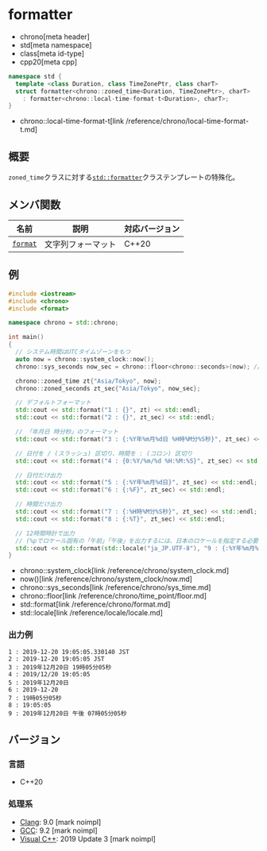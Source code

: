 # formatter
* chrono[meta header]
* std[meta namespace]
* class[meta id-type]
* cpp20[meta cpp]

```cpp
namespace std {
  template <class Duration, class TimeZonePtr, class charT>
  struct formatter<chrono::zoned_time<Duration, TimeZonePtr>, charT>
    : formatter<chrono::local-time-format-t<Duration>, charT>;
}
```
* chrono::local-time-format-t[link /reference/chrono/local-time-format-t.md]

## 概要
`zoned_time`クラスに対する[`std::formatter`](/reference/format/formatter.md)クラステンプレートの特殊化。


## メンバ関数

| 名前 | 説明 | 対応バージョン |
|------|------|----------------|
| [`format`](formatter/format.md) | 文字列フォーマット | C++20 |


## 例
```cpp example
#include <iostream>
#include <chrono>
#include <format>

namespace chrono = std::chrono;

int main()
{
  // システム時間はUTCタイムゾーンをもつ
  auto now = chrono::system_clock::now();
  chrono::sys_seconds now_sec = chrono::floor<chrono::seconds>(now); // 秒単位

  chrono::zoned_time zt{"Asia/Tokyo", now};
  chrono::zoned_seconds zt_sec{"Asia/Tokyo", now_sec};

  // デフォルトフォーマット
  std::cout << std::format("1 : {}", zt) << std::endl;
  std::cout << std::format("2 : {}", zt_sec) << std::endl;

  // 「年月日 時分秒」のフォーマット
  std::cout << std::format("3 : {:%Y年%m月%d日 %H時%M分%S秒}", zt_sec) << std::endl;

  // 日付を / (スラッシュ) 区切り、時間を : (コロン) 区切り
  std::cout << std::format("4 : {0:%Y/%m/%d %H:%M:%S}", zt_sec) << std::endl;

  // 日付だけ出力
  std::cout << std::format("5 : {:%Y年%m月%d日}", zt_sec) << std::endl;
  std::cout << std::format("6 : {:%F}", zt_sec) << std::endl;

  // 時間だけ出力
  std::cout << std::format("7 : {:%H時%M分%S秒}", zt_sec) << std::endl;
  std::cout << std::format("8 : {:%T}", zt_sec) << std::endl;

  // 12時間時計で出力
  // (%pでロケール固有の「午前」「午後」を出力するには、日本のロケールを指定する必要がある)
  std::cout << std::format(std::locale("ja_JP.UTF-8"), "9 : {:%Y年%m月%d日 %p %I時%M分%S秒}", zt_sec) << std::endl;
}
```
* chrono::system_clock[link /reference/chrono/system_clock.md]
* now()[link /reference/chrono/system_clock/now.md]
* chrono::sys_seconds[link /reference/chrono/sys_time.md]
* chrono::floor[link /reference/chrono/time_point/floor.md]
* std::format[link /reference/chrono/format.md]
* std::locale[link /reference/locale/locale.md]

### 出力例
```
1 : 2019-12-20 19:05:05.330140 JST
2 : 2019-12-20 19:05:05 JST
3 : 2019年12月20日 19時05分05秒
4 : 2019/12/20 19:05:05
5 : 2019年12月20日
6 : 2019-12-20
7 : 19時05分05秒
8 : 19:05:05
9 : 2019年12月20日 午後 07時05分05秒
```

## バージョン
### 言語
- C++20

### 処理系
- [Clang](/implementation.md#clang): 9.0 [mark noimpl]
- [GCC](/implementation.md#gcc): 9.2 [mark noimpl]
- [Visual C++](/implementation.md#visual_cpp): 2019 Update 3 [mark noimpl]
